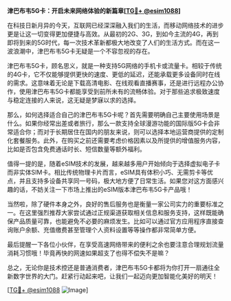 **津巴布韦5G卡：开启未来网络体验的新篇章[[TG💪+ @esim1088](https://t.me/s/esim1088)]**

在科技日新月异的今天，互联网已经深深融入我们的生活，而移动网络技术的进步更是让这一切变得更加便捷与高效。从最初的2G、3G，到如今主流的4G，再到即将到来的5G时代，每一次技术革新都极大地改变了人们的生活方式。而在这一波浪潮中，津巴布韦5G卡无疑是一个不容忽视的存在。

津巴布韦5G卡，顾名思义，就是一种支持5G网络的手机卡或流量卡。相较于传统的4G卡，它不仅能够提供更快的速度、更低的延迟，还能承载更多设备同时在线的需求。这意味着无论是下载高清电影、在线观看直播赛事，还是进行远程办公协作，使用津巴布韦5G卡都能享受到前所未有的流畅体验。对于那些追求极致速度与稳定连接的人来说，这无疑是梦寐以求的选择。

那么，如何选择适合自己的津巴布韦5G卡呢？首先需要明确自己主要使用场景是什么。如果你经常出差或者旅行，那么一款支持全球漫游功能的国际版5G卡会非常适合你；而对于长期居住在国内的朋友来说，则可以选择本地运营商提供的定制化套餐服务。此外，在购买之前还需要考虑价格因素以及所提供的增值服务内容，比如是否包含免费通话时长、短信数量等额外福利。

值得一提的是，随着eSIM技术的发展，越来越多用户开始倾向于选择虚拟电子卡而非实体SIM卡。相比传统物理卡片而言，eSIM具有体积小巧、无需剪卡等优点，并且支持多设备共享同一号码，极大地方便了日常生活。如果您对这方面感兴趣的话，不妨关注一下市场上推出的eSIM版本津巴布韦5G卡产品哦！

当然啦，除了硬件本身之外，良好的售后服务也是衡量一家公司实力的重要标准之一。在这里强烈推荐大家尝试通过正规渠道获取相关信息和服务支持，这样既能确保产品质量可靠，也能避免不必要的麻烦发生。比如可以通过官方应用程序直接查询账户余额、充值缴费甚至管理个人资料设置等等操作都非常简单方便。

最后提醒一下各位小伙伴，在享受高速网络带来的便利之余也要注意合理规划流量消耗习惯哦！毕竟再快的网速如果超支了也得不偿失不是嘛？

总之，无论你是技术控还是普通消费者，津巴布韦5G卡都将为你打开一扇通往全新数字世界的大门。赶紧行动起来吧，让我们一起迈向更加智能化美好的明天！

[[TG💪+ @esim1088](https://t.me/s/esim1088) ![Image](https://i.postimg.cc/4NQfJmqS/Snipaste-2025-05-13-00-14-12.png)]